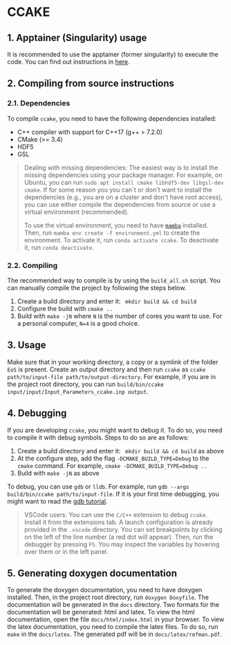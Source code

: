 # CCAKE

## 1. Apptainer (Singularity) usage

It is recommended to use the apptainer (former singularity) to execute the code. You can find out instructions in [here](apptainer/README.md).

## 2. Compiling from source instructions

### 2.1. Dependencies

To compile `ccake`, you need to have the following dependencies installed:

- C++ compiler with support for C++17 (g++ > 7.2.0)
- CMake (>= 3.4)
- HDF5
- GSL

> Dealing with missing dependencies: The easiest way is to install the missing
> dependencies using your package manager. For example, on Ubuntu, you can run
> `sudo apt install cmake libhdf5-dev libgsl-dev cmake`. If for some reason you
> you can`t or don't want to install the dependencies (e.g., you are on a
> cluster and don't have root access), you can use either compile the
> dependencies from source or use a virtual environment (recommended).
>
> To use the virtual environment, you need to have
> [`mamba`](https://mamba.readthedocs.io/en/latest/) installed. Then, run
> `mamba env create -f environment.yml` to create the environment. To activate
> it, run `conda activate ccake`. To deactivate it, run `conda deactivate`.

### 2.2. Compiling

The recommended way to compile is by using the `build_all.sh` script. You can
manually compile the project by following the steps below.

1. Create a build directory and enter it: ` mkdir build && cd build`
2. Configure the build with `cmake ..`
3. Build with `make -jN` where `N` is the number of cores you want to use. For 
   a personal computer, `N=4` is a good choice.

## 3. Usage

Make sure that in your working directory, a copy or a symlink of the folder
`EoS` is present. Create an output directory and then run `ccake` as
`ccake path/to/input-file path/to/output-directory`. For example, if you are
in the project root directory, you can run
`build/bin/ccake input/input/Input_Parameters_ccake.inp output`.

## 4. Debugging

If you are developing `ccake`, you might want to debug it. To do so, you need
to compile it with debug symbols. Steps to do so are as follows:

1. Create a build directory and enter it: ` mkdir build && cd build` as above
2. At the configure step, add the flag `-DCMAKE_BUILD_TYPE=Debug` to the
   `cmake` command. For example, `cmake -DCMAKE_BUILD_TYPE=Debug ..`
3. Build with `make -jN` as above

To debug, you can use `gdb` or `lldb`. For example,
run `gdb --args build/bin/ccake path/to/input-file`. If it is your first time
debugging, you might want to read the
[gdb tutorial](https://sourceware.org/gdb/onlinedocs/gdb/).

> VSCode users: You can use the `C/C++` extension to debug `ccake`. Install it
> from the extensions tab. A launch configuration is already provided in the
> `.vscode` directory. You can set breakpoints by clicking on the left of the
> line number (a red dot will appear). Then, run the debugger by pressing `F5`.
> You may inspect the variables by hovering over them or in the left panel.

## 5. Generating doxygen documentation

To generate the doxygen documentation, you need to have doxygen installed. Then,
in the project root directory, run `doxygen Doxyfile`. The documentation will
be generated in the `docs` directory. Two formats for the documentation will be
generated: html and latex. To view the html documentation, open the file
`docs/html/index.html` in your browser. To view the latex documentation, you
need to compile the latex files. To do so, run `make` in the `docs/latex`. The
generated pdf will be in `docs/latex/refman.pdf`.